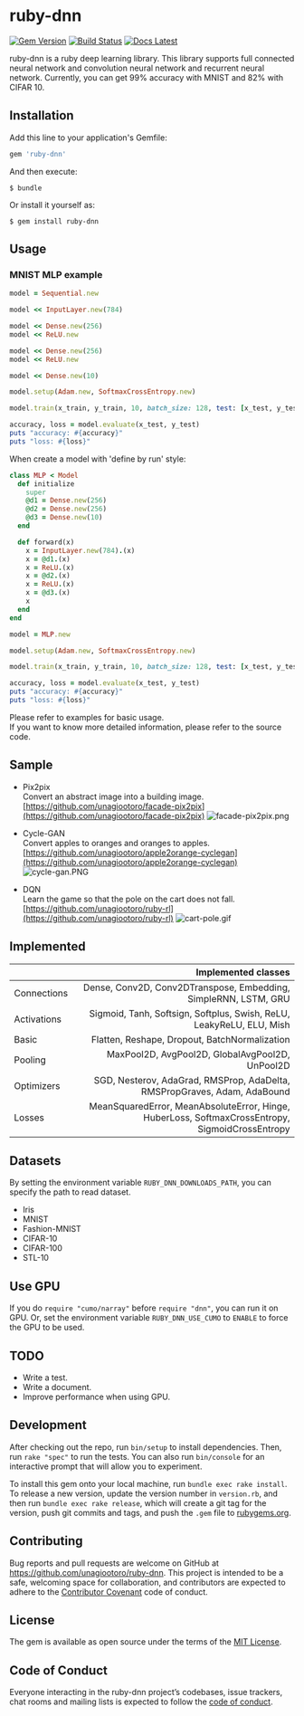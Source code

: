 # ruby-dnn
[![Gem Version](https://badge.fury.io/rb/ruby-dnn.svg)](https://badge.fury.io/rb/ruby-dnn)
[![Build Status](https://travis-ci.org/unagiootoro/ruby-dnn.svg?branch=master)](https://travis-ci.org/unagiootoro/ruby-dnn)
[![Docs Latest](https://img.shields.io/badge/docs-latest-blue.svg)](https://rubydoc.info/gems/ruby-dnn)

ruby-dnn is a ruby deep learning library. This library supports full connected neural network and convolution neural network
and recurrent neural network.
Currently, you can get 99% accuracy with MNIST and 82% with CIFAR 10.

## Installation

Add this line to your application's Gemfile:

```ruby
gem 'ruby-dnn'
```

And then execute:

    $ bundle

Or install it yourself as:

    $ gem install ruby-dnn

## Usage

### MNIST MLP example

```ruby
model = Sequential.new

model << InputLayer.new(784)

model << Dense.new(256)
model << ReLU.new

model << Dense.new(256)
model << ReLU.new

model << Dense.new(10)

model.setup(Adam.new, SoftmaxCrossEntropy.new)

model.train(x_train, y_train, 10, batch_size: 128, test: [x_test, y_test])

accuracy, loss = model.evaluate(x_test, y_test)
puts "accuracy: #{accuracy}"
puts "loss: #{loss}"
```

When create a model with 'define by run' style:  

```ruby
class MLP < Model
  def initialize
    super
    @d1 = Dense.new(256)
    @d2 = Dense.new(256)
    @d3 = Dense.new(10)
  end

  def forward(x)
    x = InputLayer.new(784).(x)
    x = @d1.(x)
    x = ReLU.(x)
    x = @d2.(x)
    x = ReLU.(x)
    x = @d3.(x)
    x
  end
end

model = MLP.new

model.setup(Adam.new, SoftmaxCrossEntropy.new)

model.train(x_train, y_train, 10, batch_size: 128, test: [x_test, y_test])

accuracy, loss = model.evaluate(x_test, y_test)
puts "accuracy: #{accuracy}"
puts "loss: #{loss}"
```

Please refer to examples for basic usage.  
If you want to know more detailed information, please refer to the source code.

## Sample

* Pix2pix  
Convert an abstract image into a building image.  
[https://github.com/unagiootoro/facade-pix2pix](https://github.com/unagiootoro/facade-pix2pix)
![facade-pix2pix.png](img/facade-pix2pix.png)

* Cycle-GAN  
Convert apples to oranges and oranges to apples.  
[https://github.com/unagiootoro/apple2orange-cyclegan](https://github.com/unagiootoro/apple2orange-cyclegan)
![cycle-gan.PNG](img/cycle-gan.PNG)

* DQN  
Learn the game so that the pole on the cart does not fall.  
[https://github.com/unagiootoro/ruby-rl](https://github.com/unagiootoro/ruby-rl)
![cart-pole.gif](img/cart-pole.gif)

## Implemented
|| Implemented classes |
|:-----------|------------:|
| Connections | Dense, Conv2D, Conv2DTranspose, Embedding, SimpleRNN, LSTM, GRU |
| Activations | Sigmoid, Tanh, Softsign, Softplus, Swish, ReLU, LeakyReLU, ELU, Mish |
| Basic | Flatten, Reshape, Dropout, BatchNormalization |
| Pooling | MaxPool2D, AvgPool2D, GlobalAvgPool2D, UnPool2D |
| Optimizers | SGD, Nesterov, AdaGrad, RMSProp, AdaDelta, RMSPropGraves, Adam, AdaBound |
| Losses | MeanSquaredError, MeanAbsoluteError, Hinge, HuberLoss, SoftmaxCrossEntropy, SigmoidCrossEntropy |

## Datasets
By setting the environment variable `RUBY_DNN_DOWNLOADS_PATH`, you can specify the path to read dataset.

* Iris  
* MNIST  
* Fashion-MNIST  
* CIFAR-10  
* CIFAR-100  
* STL-10

## Use GPU
If you do `require "cumo/narray"` before `require "dnn"`, you can run it on GPU.
Or, set the environment variable `RUBY_DNN_USE_CUMO` to `ENABLE` to force the GPU to be used.

## TODO
* Write a test.  
* Write a document.  
* Improve performance when using GPU.  

## Development

After checking out the repo, run `bin/setup` to install dependencies. Then, run `rake "spec"` to run the tests. You can also run `bin/console` for an interactive prompt that will allow you to experiment.

To install this gem onto your local machine, run `bundle exec rake install`. To release a new version, update the version number in `version.rb`, and then run `bundle exec rake release`, which will create a git tag for the version, push git commits and tags, and push the `.gem` file to [rubygems.org](https://rubygems.org).

## Contributing

Bug reports and pull requests are welcome on GitHub at https://github.com/unagiootoro/ruby-dnn. This project is intended to be a safe, welcoming space for collaboration, and contributors are expected to adhere to the [Contributor Covenant](http://contributor-covenant.org) code of conduct.

## License

The gem is available as open source under the terms of the [MIT License](https://opensource.org/licenses/MIT).

## Code of Conduct

Everyone interacting in the ruby-dnn project’s codebases, issue trackers, chat rooms and mailing lists is expected to follow the [code of conduct](https://github.com/unagiootoro/ruby-dnn/blob/master/CODE_OF_CONDUCT.md).
